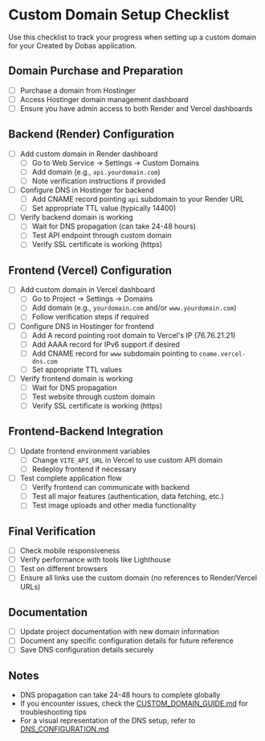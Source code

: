 # Custom Domain Setup Checklist

Use this checklist to track your progress when setting up a custom domain for your Created by Dobas application.

## Domain Purchase and Preparation

- [ ] Purchase a domain from Hostinger
- [ ] Access Hostinger domain management dashboard
- [ ] Ensure you have admin access to both Render and Vercel dashboards

## Backend (Render) Configuration

- [ ] Add custom domain in Render dashboard
  - [ ] Go to Web Service → Settings → Custom Domains
  - [ ] Add domain (e.g., `api.yourdomain.com`)
  - [ ] Note verification instructions if provided

- [ ] Configure DNS in Hostinger for backend
  - [ ] Add CNAME record pointing `api` subdomain to your Render URL
  - [ ] Set appropriate TTL value (typically 14400)

- [ ] Verify backend domain is working
  - [ ] Wait for DNS propagation (can take 24-48 hours)
  - [ ] Test API endpoint through custom domain
  - [ ] Verify SSL certificate is working (https)

## Frontend (Vercel) Configuration

- [ ] Add custom domain in Vercel dashboard
  - [ ] Go to Project → Settings → Domains
  - [ ] Add domain (e.g., `yourdomain.com` and/or `www.yourdomain.com`)
  - [ ] Follow verification steps if required

- [ ] Configure DNS in Hostinger for frontend
  - [ ] Add A record pointing root domain to Vercel's IP (76.76.21.21)
  - [ ] Add AAAA record for IPv6 support if desired
  - [ ] Add CNAME record for `www` subdomain pointing to `cname.vercel-dns.com`
  - [ ] Set appropriate TTL values

- [ ] Verify frontend domain is working
  - [ ] Wait for DNS propagation
  - [ ] Test website through custom domain
  - [ ] Verify SSL certificate is working (https)

## Frontend-Backend Integration

- [ ] Update frontend environment variables
  - [ ] Change `VITE_API_URL` in Vercel to use custom API domain
  - [ ] Redeploy frontend if necessary

- [ ] Test complete application flow
  - [ ] Verify frontend can communicate with backend
  - [ ] Test all major features (authentication, data fetching, etc.)
  - [ ] Test image uploads and other media functionality

## Final Verification

- [ ] Check mobile responsiveness
- [ ] Verify performance with tools like Lighthouse
- [ ] Test on different browsers
- [ ] Ensure all links use the custom domain (no references to Render/Vercel URLs)

## Documentation

- [ ] Update project documentation with new domain information
- [ ] Document any specific configuration details for future reference
- [ ] Save DNS configuration details securely

## Notes

- DNS propagation can take 24-48 hours to complete globally
- If you encounter issues, check the [CUSTOM_DOMAIN_GUIDE.md](./CUSTOM_DOMAIN_GUIDE.md) for troubleshooting tips
- For a visual representation of the DNS setup, refer to [DNS_CONFIGURATION.md](./DNS_CONFIGURATION.md)